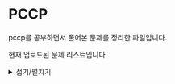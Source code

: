 # PCCP

pccp를 공부하면서 풀어본 문제를 정리한 파일입니다.

현재 업로드된 문제 리스트입니다.

<details>
<summary>접기/펄치기</summary>
최빈값

추억점수

</details>
